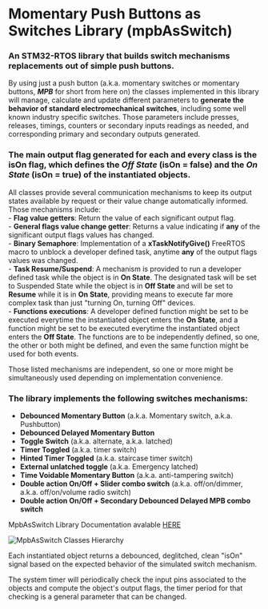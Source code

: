# **Momentary Push Buttons as Switches** Library (mpbAsSwitch)

### An STM32-RTOS library that builds switch mechanisms replacements out of simple push buttons.  
By using just a push button (a.k.a. momentary switches or momentary buttons, _**MPB**_ for short from here on) the classes implemented in this library will manage, calculate and update different parameters to **generate the behavior of standard electromechanical switches**, including some well known industry specific switches. 
Those parameters include presses, releases, timings, counters or secondary inputs readings as needed, and corresponding primary and secondary outputs generated.  

### The main output flag generated for each and every class is the **isOn** flag, which defines the _**Off State**_ (isOn = false) and the _**On State**_ (isOn = true) of the instantiated objects.  

All classes provide several communication mechanisms to keep its output states available by request or their value change automatically informed. Those mechanisms include:    
	- **Flag value getters**: Return the value of each significant output flag.  
	- **General flags value change getter**: Returns a value indicating if **any** of the significant output flags values has changed.  
	- **Binary Semaphore**: Implementation of a **xTaskNotifyGive()** FreeRTOS macro to unblock a developer defined task, anytime **any** of the output flags values was changed.  
	- **Task Resume/Suspend**: A mechanism is provided to run a developer defined task while the object is in **On State**. The designated task will be set to Suspended State while the object is in **Off State** and will be set to **Resume** while it is in **On State**, providing means to execute far more complex task than just "turning On, turning Off" devices.  
	- **Functions executions**: A developer defined function might be set to be executed everytime the instantiated object enters the **On State**, and a function might be set to be executed everytime the instantiated object enters the **Off State**. The functions are to be independently defined, so one, the other or both might be defined, and even the same function might be used for both events.  

Those listed mechanisms are independent, so one or more might be simultaneously used depending on implementation convenience.    

### The library implements the following switches mechanisms: ###  
* **Debounced Momentary Button** (a.k.a. Momentary switch, a.k.a. Pushbutton)  
* **Debounced Delayed Momentary Button**  
* **Toggle Switch** (a.k.a. alternate, a.k.a. latched)  
* **Timer Toggled** (a.k.a. timer switch)  
* **Hinted Timer Toggled** (a.k.a. staircase timer switch)
* **External unlatched toggle** (a.k.a. Emergency latched)
* **Time Voidable Momentary Button**  (a.k.a. anti-tampering switch)  
* **Double action On/Off + Slider combo switch**  (a.k.a. off/on/dimmer, a.k.a. off/on/volume radio switch)
* **Double action On/Off + Secondary Debounced Delayed MPB combo switch**

MpbAsSwitch Library Documentation avalable [HERE](https://github.com/GabyGold67/mpbAsSwitch_STM32/blob/master/Docs/html/index.html)

![MpbAsSwitch Classes Hierarchy](https://github.com/GabyGold67/mpbAsSwitch_STM32/blob/master/Extras/MomentaryPushButtonUMLClassesOnly.jpg)

Each instantiated object returns a debounced, deglitched, clean "isOn" signal based on the expected behavior of the simulated switch mechanism. 

The system timer will periodically check the input pins associated to the objects and compute the object's output flags, the timer period for that checking is a general parameter that can be changed. 

